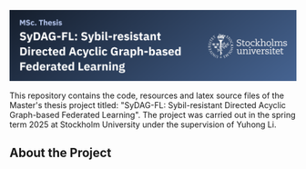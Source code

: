 ![Project Banner](https://raw.githubusercontent.com/silas-pohl/master-thesis/refs/heads/main/banner.svg?raw=true)

This repository contains the code, resources and latex source files of the Master's thesis project titled: "SyDAG-FL: Sybil-resistant Directed Acyclic Graph-based Federated Learning". The project was carried out in the spring term 2025 at Stockholm University under the supervision of Yuhong Li.

## About the Project
